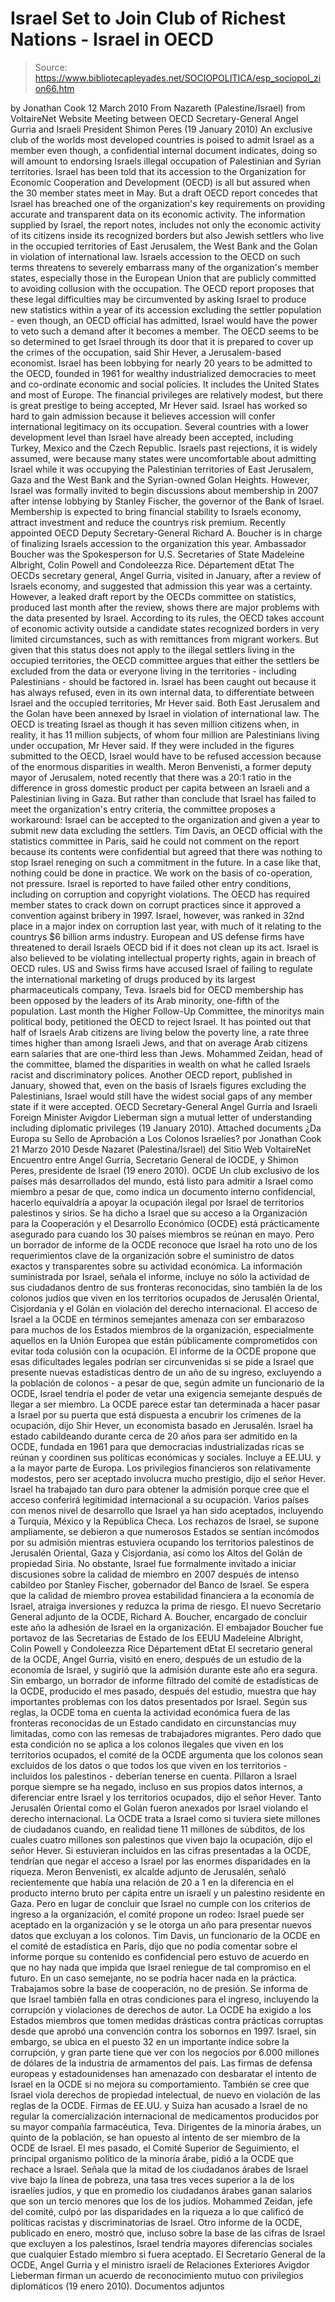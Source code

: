 # Israel Set to Join Club of Richest Nations - Israel in OECD

> Source: https://www.bibliotecapleyades.net/SOCIOPOLITICA/esp_sociopol_zion66.htm

by Jonathan Cook
12 March 2010
From Nazareth (Palestine/Israel)
from
VoltaireNet Website
Meeting between
OECD Secretary-General Angel Gurria and Israeli President Shimon Peres
(19 January 2010)
An exclusive club of the worlds most developed
countries is poised to admit Israel as a member even though, a confidential
internal document indicates, doing so will amount to endorsing Israels
illegal occupation of Palestinian and Syrian territories.
Israel has been told that its accession to the Organization for Economic
Cooperation and Development (OECD) is all but assured when the 30 member
states meet in May.
But a draft OECD report concedes that Israel has breached one of the
organization's key requirements on providing accurate and transparent data
on its economic activity.
The information supplied by Israel, the report notes, includes not only the
economic activity of its citizens inside its recognized borders but also
Jewish settlers who live in the occupied territories of East Jerusalem, the
West Bank and the Golan in violation of international law.
Israels accession to the OECD on such terms threatens to severely embarrass
many of the organization's member states, especially those in the European
Union that are publicly committed to avoiding collusion with the occupation.
The OECD report proposes that these legal difficulties may be circumvented
by asking Israel to produce new statistics within a year of its accession
excluding the settler population - even though, an OECD official has
admitted, Israel would have the power to veto such a demand after it becomes
a member.
The OECD seems to be so determined to get
Israel through its door that it is prepared to cover up the crimes of
the occupation, said Shir Hever, a Jerusalem-based economist.
Israel has been lobbying for nearly 20 years to
be admitted to the OECD, founded in 1961 for wealthy industrialized
democracies to meet and co-ordinate economic and social policies.
It
includes the United States and most of Europe.
The financial privileges are relatively
modest, but there is great prestige to being accepted, Mr Hever said.
Israel has worked so hard to gain admission because it believes
accession will confer international legitimacy on its occupation.
Several countries with a lower development level
than Israel have already been accepted, including Turkey, Mexico and the
Czech Republic.
Israels past rejections, it is widely assumed, were because many states
were uncomfortable about admitting Israel while it was occupying the
Palestinian territories of East Jerusalem, Gaza and the West Bank and the
Syrian-owned Golan Heights.
However, Israel was formally invited to begin discussions about membership
in 2007 after intense lobbying by Stanley Fischer, the governor of
the Bank of Israel.
Membership is expected to bring financial
stability to Israels economy, attract investment and reduce the countrys
risk premium.
Recently appointed OECD
Deputy Secretary-General Richard A. Boucher
is in charge of finalizing
Israels accession to the organization this year.
Ambassador Boucher was the
Spokesperson for U.S. Secretaries of State
Madeleine Albright, Colin Powell
and Condoleezza Rice.
Département dEtat
The OECDs secretary general, Angel Gurria,
visited in January, after a review of Israels economy, and suggested that
admission this year was a certainty.
However, a leaked draft report by the OECDs committee on statistics,
produced last month after the review, shows there are major problems with
the data presented by Israel.
According to its rules, the OECD takes account of economic activity outside
a candidate states recognized borders in very limited circumstances, such
as with remittances from migrant workers.
But given that this status does not apply to the illegal settlers living in
the occupied territories, the OECD committee argues that either the settlers
be excluded from the data or everyone living in the territories - including
Palestinians - should be factored in.
Israel has been caught out because it has
always refused, even in its own internal data, to differentiate between
Israel and the occupied territories, Mr Hever said. Both East Jerusalem
and the Golan have been annexed by Israel in violation of international
law.
The OECD is treating Israel as though it has seven million citizens
when, in reality, it has 11 million subjects, of whom four million are
Palestinians living under occupation, Mr Hever said.
If they were
included in the figures submitted to the OECD, Israel would have to be
refused accession because of the enormous disparities in wealth.
Meron Benvenisti, a former deputy mayor
of Jerusalem, noted recently that there was a 20:1 ratio in the difference
in gross domestic product per capita between an Israeli and a Palestinian
living in Gaza.
But rather than conclude that Israel has failed to meet the organization's
entry criteria, the committee proposes a workaround: Israel can be accepted
to the organization and given a year to submit new data excluding the
settlers.
Tim Davis, an OECD official with the statistics committee in Paris, said he
could not comment on the report because its contents were confidential but
agreed that there was nothing to stop Israel reneging on such a commitment
in the future.
In a case like that, nothing could be done
in practice. We work on the basis of co-operation, not pressure.
Israel is reported to have failed other entry
conditions, including on corruption and copyright violations.
The OECD has required member states to crack down on corrupt practices since
it approved a convention against bribery in 1997. Israel, however, was
ranked in 32nd place in a major index on corruption last year, with much of
it relating to the countrys $6 billion arms industry.
European and US defense firms have threatened to derail Israels OECD bid if
it does not clean up its act.
Israel is also believed to be violating intellectual property rights, again
in breach of OECD rules. US and Swiss firms have accused Israel of failing
to regulate the international marketing of drugs produced by its largest
pharmaceuticals company,
Teva.
Israels bid for OECD membership has been opposed by the leaders of its Arab
minority, one-fifth of the population. Last month the Higher Follow-Up
Committee, the minoritys main political body, petitioned the OECD to reject
Israel.
It has pointed out that half of Israels Arab citizens are living below the
poverty line, a rate three times higher than among Israeli Jews, and that on
average Arab citizens earn salaries that are one-third less than Jews.
Mohammed Zeidan, head of the committee,
blamed the disparities in wealth on what he called Israels racist and
discriminatory polices.
Another OECD report, published in January, showed that, even on the basis of
Israels figures excluding the Palestinians, Israel would still have the
widest social gaps of any member state if it were accepted.
OECD Secretary-General
Angel Gurria and Israeli Foreign Minister Avigdor Lieberman
sign a mutual letter of
understanding including diplomatic privileges
(19 January 2010).
Attached documents
¿Da Europa su Sello de Aprobación a Los Colonos Israelíes?
por Jonathan Cook
21 Marzo 2010
Desde
Nazaret (Palestina/Israel)
del Sitio Web VoltaireNet
Encuentro entre Angel Gurria, Secretario General de lOCDE,
y Shimon Peres,
presidente de Israel (19 enero 2010).
OCDE
Un club exclusivo de los países más desarrollados del mundo, está listo para
admitir a Israel como miembro a pesar de que, como indica un documento
interno confidencial, hacerlo equivaldría a apoyar la ocupación ilegal por
Israel de territorios palestinos y sirios.
Se ha dicho a Israel que su acceso a la Organización para la Cooperación y
el Desarrollo Económico (OCDE) está prácticamente asegurado para cuando los
30 países miembros se reúnan en mayo.
Pero un borrador de informe de la OCDE reconoce que Israel ha roto uno de
los requerimientos clave de la organización sobre el suministro de datos
exactos y transparentes sobre su actividad económica.
La información suministrada por Israel, señala el informe, incluye no sólo
la actividad de sus ciudadanos dentro de sus fronteras reconocidas, sino
también la de los colonos judíos que viven en los territorios ocupados de
Jerusalén Oriental, Cisjordania y el Golán en violación del derecho
internacional.
El acceso de Israel a la OCDE en términos semejantes amenaza con ser
embarazoso para muchos de los Estados miembros de la organización,
especialmente aquellos en la Unión Europea que están públicamente
comprometidos con evitar toda colusión con la ocupación.
El informe de la OCDE propone que esas dificultades legales podrían ser
circunvenidas si se pide a Israel que presente nuevas estadísticas dentro de
un año de su ingreso, excluyendo a la población de colonos - a pesar de que,
según admite un funcionario de la OCDE, Israel tendría el poder de vetar una
exigencia semejante después de llegar a ser miembro.
La OCDE parece estar tan determinada a hacer pasar a Israel por su puerta
que está dispuesta a encubrir los crímenes de la ocupación, dijo Shir Hever,
un economista basado en Jerusalén.
Israel ha estado cabildeando durante cerca de 20 años para ser admitido en
la OCDE, fundada en 1961 para que democracias industrializadas ricas se
reúnan y coordinen sus políticas económicas y sociales. Incluye a EE.UU. y a
la mayor parte de Europa.
Los privilegios financieros son relativamente modestos, pero ser aceptado
involucra mucho prestigio, dijo el señor Hever. Israel ha trabajado tan
duro para obtener la admisión porque cree que el acceso conferirá
legitimidad internacional a su ocupación.
Varios países con menos nivel de desarrollo que Israel ya han sido aceptados,
incluyendo a Turquía, México y la República Checa.
Los rechazos de Israel, se supone ampliamente, se debieron a que numerosos
Estados se sentían incómodos por su admisión mientras estuviera ocupando los
territorios palestinos de Jerusalén Oriental, Gaza y Cisjordania, así como
los Altos del Golán de propiedad Siria.
No obstante, Israel fue formalmente invitado a iniciar discusiones sobre la
calidad de miembro en 2007 después de intenso cabildeo por Stanley Fischer,
gobernador del Banco de Israel.
Se espera que la calidad de miembro provea
estabilidad financiera a la economía de Israel, atraiga inversiones y
reduzca la prima de riesgo.
El nuevo Secretario General adjunto de la OCDE, Richard A. Boucher,
encargado de concluir este año la adhesión de Israel en la organización.
El
embajador Boucher fue portavoz de las Secretarias de Estado de los EEUU
Madeleine Albright, Colin Powell y Condoleezza
Rice
Département dEtat
El secretario general de la OCDE,
Angel Gurria, visitó en enero, después de
un estudio de la economía de Israel, y sugirió que la admisión durante este
año era segura.
Sin embargo, un borrador de informe filtrado del comité de estadísticas de
la OCDE, producido el mes pasado, después del estudio, muestra que hay
importantes problemas con los datos presentados por Israel.
Según sus reglas, la OCDE toma en cuenta la actividad económica fuera de las
fronteras reconocidas de un Estado candidato en circunstancias muy limitadas,
como con las remesas de trabajadores migrantes.
Pero dado que esta condición no se aplica a los colonos ilegales que viven
en los territorios ocupados, el comité de la OCDE argumenta que los colonos
sean excluidos de los datos o que todos los que viven en los territorios - incluidos
los palestinos - deberían tenerse en cuenta.
Pillaron a Israel porque siempre se ha negado, incluso en sus propios datos
internos, a diferenciar entre Israel y los territorios ocupados, dijo el
señor Hever. Tanto Jerusalén Oriental como el Golán fueron anexados por
Israel violando el derecho internacional.
La OCDE trata a Israel como si tuviera siete millones de ciudadanos cuando,
en realidad tiene 11 millones de súbditos, de los cuales cuatro millones son
palestinos que viven bajo la ocupación, dijo el señor Hever.
Si estuvieran
incluidos en las cifras presentadas a la OCDE, tendrían que negar el acceso
a Israel por las enormes disparidades en la riqueza.
Meron Benvenisti, ex alcalde adjunto de Jerusalén, señaló recientemente que
había una relación de 20 a 1 en la diferencia en el producto interno bruto
per cápita entre un israelí y un palestino residente en Gaza.
Pero en lugar de concluir que Israel no cumple con los criterios de ingreso
a la organización, el comité propone un rodeo: Israel puede ser aceptado en
la organización y se le otorga un año para presentar nuevos datos que
excluyan a los colonos.
Tim Davis, un funcionario de la OCDE en el comité de estadística en París,
dijo que no podía comentar sobre el informe porque su contenido es
confidencial pero estuvo de acuerdo en que no hay nada que impida que Israel
reniegue de tal compromiso en el futuro.
En un caso semejante, no se podría
hacer nada en la práctica. Trabajamos sobre la base de cooperación, no de
presión.
Se informa de que Israel también falla en otras condiciones para el ingreso,
incluyendo la corrupción y violaciones de derechos de autor.
La OCDE ha exigido a los Estados miembros que tomen medidas drásticas contra
prácticas corruptas desde que aprobó una convención contra los sobornos en
1997. Israel, sin embargo, se ubica en el puesto 32 en un importante índice
sobre la corrupción, y gran parte tiene que ver con los negocios por 6.000
millones de dólares de la industria de armamentos del país.
Las firmas de defensa europeas y estadounidenses han amenazado con
desbaratar el intento de Israel en la OCDE si no mejora su comportamiento.
También se cree que Israel viola derechos de propiedad intelectual, de nuevo
en violación de las reglas de la OCDE. Firmas de EE.UU. y Suiza han acusado
a Israel de no regular la comercialización internacional de medicamentos
producidos por su mayor compañía farmacéutica,
Teva.
Dirigentes de la minoría árabes, un quinto de la población, se han opuesto
al intento de ser miembro de la OCDE de Israel. El mes pasado, el Comité
Superior de Seguimiento, el principal organismo político de la minoría árabe,
pidió a la OCDE que rechace a Israel.
Señala que la mitad de los ciudadanos árabes de Israel vive bajo la línea de
pobreza, una tasa tres veces superior a la de los israelíes judíos, y que en
promedio los ciudadanos árabes ganan salarios que son un tercio menores que
los de los judíos.
Mohammed Zeidan, jefe del comité, culpó por las
disparidades en la riqueza a lo que calificó de políticas racistas y
discriminatorias de Israel.
Otro informe de la OCDE, publicado en enero, mostró que, incluso sobre la
base de las cifras de Israel que excluyen a los palestinos, Israel tendría
mayores diferencias sociales que cualquier Estado miembro si fuera aceptado.
El Secretario General de la OCDE, Angel Gurria y
el ministro israelí de
Relaciones Exteriores Avigdor Lieberman
firman un acuerdo de reconocimiento
mutuo con privilegios diplomáticos
(19 enero 2010).
Documentos adjuntos
